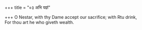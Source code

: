+++
title = "०३ अभि यज्ञं"

+++
O Nestar, with thy Dame accept our sacrifice; with Rtu drink,  
     For thou art he who giveth wealth.
